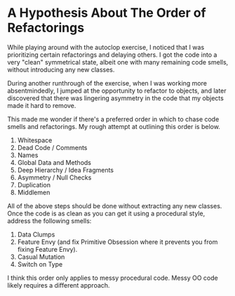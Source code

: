 # A Hypothesis About The Order of Refactorings

While playing around with the autoclop exercise, I noticed
that I was prioritizing certain refactorings and delaying
others. I got the code into a very "clean" symmetrical
state, albeit one with many remaining code smells, without
introducing any new classes.

During another runthrough of the exercise, when I was
working more absentmindedly, I jumped at the opportunity to
refactor to objects, and later discovered that there was
lingering asymmetry in the code that my objects made it hard
to remove.

This made me wonder if there's a preferred order in which to
chase code smells and refactorings. My rough attempt at
outlining this order is below.

1. Whitespace
1. Dead Code / Comments
1. Names
1. Global Data and Methods
1. Deep Hierarchy / Idea Fragments
1. Asymmetry / Null Checks
1. Duplication
1. Middlemen

All of the above steps should be done without extracting
any new classes. Once the code is as clean as you can get it
using a procedural style, address the following smells:

1. Data Clumps
1. Feature Envy (and fix Primitive Obsession where it
   prevents you from fixing Feature Envy).
1. Casual Mutation
1. Switch on Type

I think this order only applies to messy procedural code.
Messy OO code likely requires a different approach.
